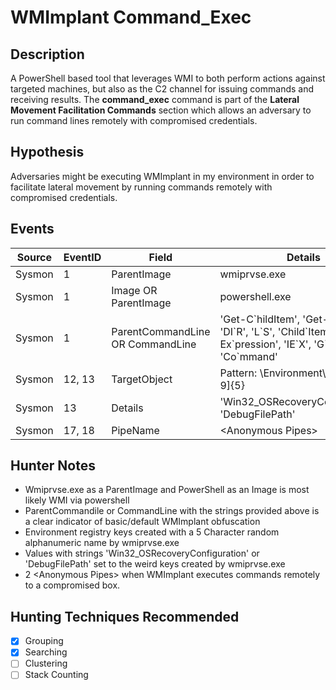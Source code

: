 # WMImplant Command_Exec
## Description
A PowerShell based tool that leverages WMI to both perform actions against targeted machines, but also as the C2 channel for issuing commands and receiving results. The **command_exec** command is part of the **Lateral Movement Facilitation Commands** section which allows an adversary to run command lines remotely with compromised credentials.


## Hypothesis
Adversaries might be executing WMImplant in my environment in order to facilitate lateral movement by running commands remotely with compromised credentials.


## Events
| Source | EventID | Field | Details | Reference | 
|--------|---------|-------|--------|-----------| 
| Sysmon | 1 | ParentImage | wmiprvse.exe | [Cyb3rWard0g](https://cyberwardog.blogspot.com/2017/03/chronicles-of-threat-hunter-hunting-for_26.html) |
| Sysmon | 1 | Image OR ParentImage | powershell.exe | [Cyb3rWard0g](https://cyberwardog.blogspot.com/2017/03/chronicles-of-threat-hunter-hunting-for_26.html) |
| Sysmon | 1 | ParentCommandLine OR CommandLine | 'Get-C\`hildItem', 'Get-C\`ommand', 'DI\`R', 'L\`S', 'Child\`Item', 'Inv\`oke-Ex\`pression', 'IE\`X', 'G\`CI', env:, 'Co\`mmand' | [Cyb3rWard0g](https://cyberwardog.blogspot.com/2017/03/chronicles-of-threat-hunter-hunting-for_26.html) |
| Sysmon | 12, 13 | TargetObject | Pattern: \\Environment\\[a-zA-Z0-9]{5} | [Cyb3rWard0g](https://cyberwardog.blogspot.com/2017/03/chronicles-of-threat-hunter-hunting-for_26.html) |
| Sysmon | 13 | Details | 'Win32_OSRecoveryConfiguration', 'DebugFilePath' | [Cyb3rWard0g](https://cyberwardog.blogspot.com/2017/03/chronicles-of-threat-hunter-hunting-for_26.html) |
| Sysmon | 17, 18 | PipeName | \<Anonymous Pipes\> | [Cyb3rWard0g](https://cyberwardog.blogspot.com/2017/03/chronicles-of-threat-hunter-hunting-for_26.html) |


## Hunter Notes
* Wmiprvse.exe as a ParentImage and PowerShell as an Image is most likely WMI via powershell
* ParentCommandile or CommandLine with the strings provided above is a clear indicator of basic/default WMImplant obfuscation
* Environment registry keys created with a 5 Character random alphanumeric name by wmiprvse.exe
* Values with strings 'Win32_OSRecoveryConfiguration' or 'DebugFilePath' set to the weird keys created by wmiprvse.exe
* 2 \<Anonymous Pipes\> when WMImplant executes commands remotely to a compromised box.


## Hunting Techniques Recommended

- [x] Grouping
- [x] Searching
- [ ] Clustering
- [ ] Stack Counting
